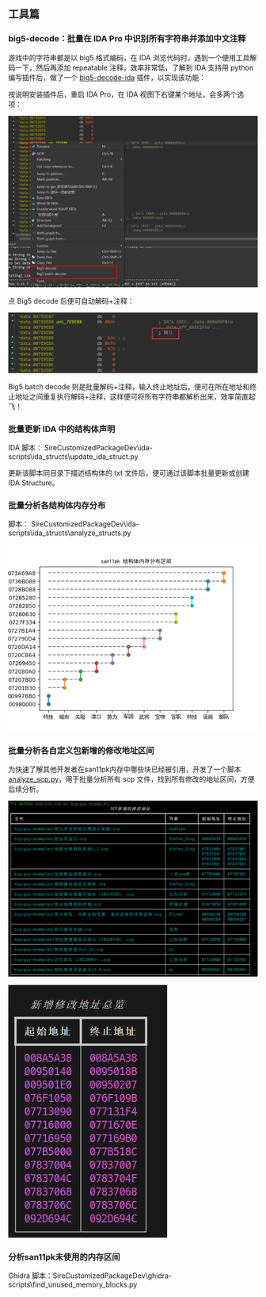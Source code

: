 

## 工具篇

### big5-decode：批量在 IDA Pro 中识别所有字符串并添加中文注释



游戏中的字符串都是以 big5 格式编码，在 IDA 浏览代码时，遇到一个便用工具解码一下，然后再添加 repeatable 注释，效率非常低，了解到 IDA 支持用 python 编写插件后，做了一个 [big5-decode-ida](https://github.com/sean2077/big5-decode-ida) 插件，以实现该功能：

按说明安装插件后，重启 IDA Pro，在 IDA 视图下右键某个地址，会多两个选项：

![image-20240616145519523](./.assets/image-20240616145519523.png)

点 Big5 decode 后便可自动解码+注释：

![image-20240616145658866](./.assets/image-20240616145658866.png)

Big5 batch decode 则是批量解码+注释，输入终止地址后，便可在所在地址和终止地址之间重复执行解码+注释，这样便可将所有字符串都解析出来，效率简直起飞！

### 批量更新 IDA 中的结构体声明

IDA 脚本： SireCustomizedPackageDev\ida-scripts\ida_structs\update_ida_struct.py

更新该脚本同目录下描述结构体的 txt 文件后，便可通过该脚本批量更新或创建 IDA Structure。

### 批量分析各结构体内存分布

脚本： SireCustomizedPackageDev\ida-scripts\ida_structs\analyze_structs.py

![analyze_structs.png](./analyze_structs.png)

### 批量分析各自定义包新增的修改地址区间

为快速了解其他开发者在san11pk内存中哪些块已经被引用，开发了一个脚本 [analyze_scp.py](./analyze_scp.py)，用于批量分析所有 scp 文件，找到所有修改的地址区间，方便后续分析。

![image-20240616183005751](./.assets/image-20240616183005751.png)

![image-20240616183022870](./.assets/image-20240616183022870.png)

### 分析san11pk未使用的内存区间

Ghidra 脚本：SireCustomizedPackageDev\ghidra-scripts\find_unused_memory_blocks.py

